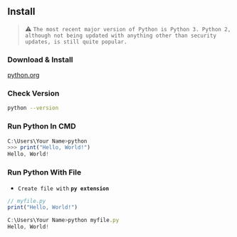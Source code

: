 ## Install

> ⚠️ `The most recent major version of Python is Python 3. Python 2, although not being updated with anything other than security updates, is still quite popular.`



### Download & Install

[python.org](python.org)



### Check Version

```sh
python --version
```





### Run Python In CMD

```js
C:\Users\Your Name>python 
>>> print("Hello, World!")
Hello, World!
```







### Run Python With File

-  `Create file with`  **`py extension`**

  ```js
  // myfile.py
  print("Hello, World!")
  ```

  ```js
  C:\Users\Your Name>python myfile.py
  Hello, World!
  ```

  

